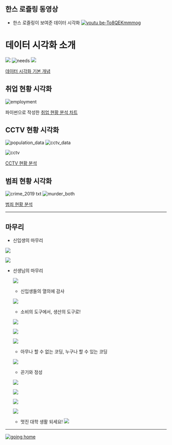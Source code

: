 ## 한스 로즐링 동영상

- 한스 로즐링이 보여준 데이터 시각화
[![youtu be-To8QEKmmmog](https://user-images.githubusercontent.com/10287629/105632218-64d8cd00-5e95-11eb-972b-6a87be7bc781.jpg)](https://youtu.be/To8QEKmmmog?t=140)

# 데이터 시각화 소개
![](https://media.istockphoto.com/vectors/business-and-market-icon-vector-id516317308?k=6&m=516317308&s=612x612&w=0&h=mmxiLhu9zYyjXjzjRwHaE6NK5OK5yTBUrsxE3zJ1ato=)
![needs](https://user-images.githubusercontent.com/10287629/106096177-5f6ed180-6178-11eb-88c5-82eb8313c21a.png)
![](https://communities.sas.com/t5/image/serverpage/image-id/20284iD46C690F13883A37?v=1.0)

[데이터 시각화 기본 개념](http://localhost:8888/notebooks/elite/2020/lecture2/VD02/00vd_work/wk01_intro_basics_principles/wk0101_basics.ipynb)

## 취업 현황 시각화

![employment](https://user-images.githubusercontent.com/10287629/106096287-9a710500-6178-11eb-8cf6-3699cf4efd9a.png)

파이썬으로 작성한 [취업 현황 분석 차트](https://colab.research.google.com/drive/1FAzHppGPeUKeCPyiaOXrWoQtnNYZ3HBx?usp=sharing)

## CCTV 현황 시각화

![population_data](https://user-images.githubusercontent.com/10287629/106096808-92659500-6179-11eb-9839-e4c38de3b408.png)
![cctv_data](https://user-images.githubusercontent.com/10287629/106096813-9396c200-6179-11eb-88f9-1792c4592364.png)

![cctv](https://user-images.githubusercontent.com/10287629/106096396-d0ae8480-6178-11eb-9e44-ab203e7fd12c.png)

[CCTV 현황 분석](http://localhost:8888/notebooks/elite/2020/lecture2/VD02/00vd_work/wk07_mid_work/hw07_%EB%AA%A8%EB%B2%94%EB%8B%B5%EC%95%88.ipynb)

## 범죄 현황 시각화

![crime_2019 txt](https://user-images.githubusercontent.com/10287629/102707120-9b8e5700-42db-11eb-98fe-f0e59e50049c.png)
![murder_both](https://user-images.githubusercontent.com/10287629/103071238-91839580-4606-11eb-851e-213a53d04fac.png)

[범죄 현황 분석](http://localhost:8888/notebooks/elite/2020/lecture2/VD02/00vd_work/wk15_final_work/final_work_answer.ipynb)

---

## 마무리
- 신입생의 마무리

![](https://media.istockphoto.com/vectors/speech-bubble-icons-vector-id1132198794?k=6&m=1132198794&s=612x612&w=0&h=aeI4Vn_8qVR5aOjIPm-v9_a-VP-w3rrz53dhqkyVOmM=)

![](https://media.istockphoto.com/vectors/woman-with-laptop-studying-or-working-concept-table-with-books-lamp-vector-id1164538944?k=6&m=1164538944&s=612x612&w=0&h=jbDbq7B1RjXr_F-GUoseLBXZcUmgyNAGiTWrycEq6Oo=)

- 선생님의 마무리

    ![](https://media.istockphoto.com/vectors/male-teacher-with-pointer-on-lesson-at-blackboard-in-classroom-vector-id1000846882?k=6&m=1000846882&s=612x612&w=0&h=AguybOl8yftiLy8zq0kcInpgRdehC-m4AISm8STzCYg=)

    - 신입생들의 열의에 감사
    
    ![](https://media.istockphoto.com/illustrations/thank-you-word-cloud-in-different-languages-illustration-id957182248?k=6&m=957182248&s=612x612&w=0&h=4C5gJCpJxCRTMsvdSp5oD5pE-PEXZFfHL4EVcm-XWYs=)

    - 소비의 도구에서, 생산의 도구로!
    
    ![](https://media.istockphoto.com/vectors/collection-of-diverse-people-using-the-internet-vector-id1213439252?k=6&m=1213439252&s=612x612&w=0&h=MQQTPqUgCZCg1p5Jh9Wyd8gYDfYI-Fgo6ZfmQz-pwqs=)
    
    ![](https://media.istockphoto.com/vectors/innovation-laptop-assembly-robotic-conveyor-line-vector-id1133276296?k=6&m=1133276296&s=612x612&w=0&h=FafhJ_hqdq2wJ3bcwxdOqLSbEsyHtijNW0x38kfx5hU=)
    
    ![](https://media.istockphoto.com/vectors/communication-elearning-internet-network-as-knowledge-base-vector-id1059510610?k=6&m=1059510610&s=612x612&w=0&h=gnvJziqnOd8j1FbDQ7uXSPMBxNVPHuUQbdq-zzedl0U=)
    
    - 아무나 할 수 없는 코딩, 누구나 할 수 있는 코딩
    
    ![](https://media.istockphoto.com/vectors/big-data-and-artificial-intelligence-concept-vector-id1040557296?k=6&m=1040557296&s=612x612&w=0&h=5ZHvQ_YW1FTDnpvGs4lVlaa1jKtWqI5poVwTWb992zM=)
    
    - 끈기와 정성
    
    ![](https://media.istockphoto.com/vectors/conquering-adversity-vector-id490132495?k=6&m=490132495&s=612x612&w=0&h=ArrW9CJGvEFNzfznUX1LZ_YlLdP2JXKXzFhCIoNFZgo=)
    
    ![](https://media.istockphoto.com/vectors/competition-vector-id841428946?k=6&m=841428946&s=612x612&w=0&h=Er7vfxz61YBG662yez1p3iciaU6ahBIkJG1L95_aTR4=)
    
    ![](https://media.istockphoto.com/vectors/be-positive-patient-and-persistent-inspiring-creative-motivation-vector-id1094918562?k=6&m=1094918562&s=612x612&w=0&h=KG87kxUQFJq4eq5nIZHMyJVfGK9C2xUvMReZVGANJ4s=)
    
    ![](https://steemitimages.com/640x0/https://scontent-sea1-1.cdninstagram.com/t51.2885-15/s480x480/e35/c0.90.720.720/17882547_1287183594700533_3866773835571265536_n.jpg?ig_cache_key=MTQ5MTM4MTI5Mjg5MjMxOTg2MA%3D%3D.2.c)

    - 멋진 대학 생활 되세요!
    ![](https://media.istockphoto.com/vectors/the-adventure-begins-class-of-2020-vector-id1221605505?k=6&m=1221605505&s=612x612&w=0&h=z0XL36FEc4ddFVxnmU3pI4VYXkhzcMxvcOEovq1Eaxw=)

---

[![going home](https://user-images.githubusercontent.com/10287629/104793991-511fcd80-57e8-11eb-86c8-27356c8dd83d.png)](https://logistex.github.io/smart_IT/)

